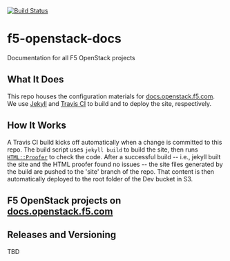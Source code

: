 [![Build Status](https://magnum.travis-ci.com/F5Networks/f5-openstack-docs.svg?token=9DzDpZ48B74dRXvdFxM2&branch=master)](https://magnum.travis-ci.com/F5Networks/f5-openstack-docs)

# f5-openstack-docs
Documentation for all F5 OpenStack projects

## What It Does
This repo houses the configuration materials for [docs.openstack.f5.com]. We use [Jekyll] and [Travis CI] to build and to deploy the site, respectively.

## How It Works
A Travis CI build kicks off automatically when a change is committed to this repo. The build script uses `jekyll build` to build the site, then runs [`HTML::Proofer`] to check the code. After a successful build -- i.e., jekyll built the site and the HTML proofer found no issues -- the site files generated by the build are pushed to the 'site' branch of the repo. That content is then automatically deployed to the root folder of the Dev bucket in S3. 

## F5 OpenStack projects on [docs.openstack.f5.com]


## Releases and Versioning
TBD




[docs.openstack.f5.com]:http://docs.openstack.f5.com/
[Jekyll]:https://jekyllrb.com/
[Travis CI]:https://travis-ci.com/
[`HTML::Proofer`]:https://github.com/gjtorikian/html-proofer